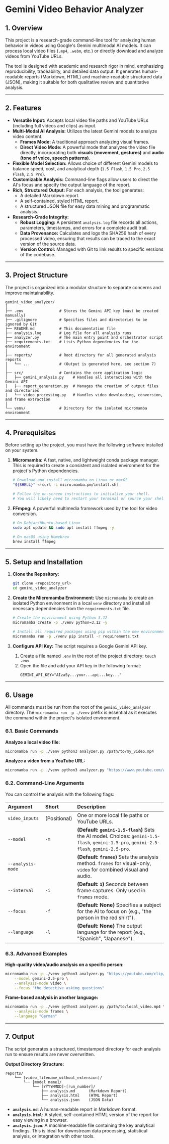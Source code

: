 # Gemini Video Behavior Analyzer

## 1. Overview

This project is a research-grade command-line tool for analyzing human behavior in videos using Google's Gemini multimodal AI models. It can process local video files (`.mp4`, `.webm`, etc.) or directly download and analyze videos from YouTube URLs.

The tool is designed with academic and research rigor in mind, emphasizing reproducibility, traceability, and detailed data output. It generates human-readable reports (Markdown, HTML) and machine-readable structured data (JSON), making it suitable for both qualitative review and quantitative analysis.

---

## 2. Features

-   **Versatile Input:** Accepts local video file paths and YouTube URLs (including full videos and clips) as input.
-   **Multi-Modal AI Analysis:** Utilizes the latest Gemini models to analyze video content.
    -   **Frames Mode:** A traditional approach analyzing visual frames.
    -   **Direct Video Mode:** A powerful mode that analyzes the video file directly, incorporating both **visuals (movement, gestures)** and **audio (tone of voice, speech patterns)**.
-   **Flexible Model Selection:** Allows choice of different Gemini models to balance speed, cost, and analytical depth (`1.5 Flash`, `1.5 Pro`, `2.5 Flash`, `2.5 Pro`).
-   **Customizable Analysis:** Command-line flags allow users to direct the AI's focus and specify the output language of the report.
-   **Rich, Structured Output:** For each analysis, the tool generates:
    -   A detailed Markdown report.
    -   A self-contained, styled HTML report.
    -   A structured JSON file for easy data mining and programmatic analysis.
-   **Research-Grade Integrity:**
    -   **Robust Logging:** A persistent `analysis.log` file records all actions, parameters, timestamps, and errors for a complete audit trail.
    -   **Data Provenance:** Calculates and logs the SHA256 hash of every processed video, ensuring that results can be traced to the exact version of the source data.
    -   **Version Control:** Managed with Git to link results to specific versions of the codebase.

---

## 3. Project Structure

The project is organized into a modular structure to separate concerns and improve maintainability.

```
gemini_video_analyzer/
│
├── .env                # Stores the Gemini API key (must be created manually)
├── .gitignore          # Specifies files and directories to be ignored by Git
├── README.md           # This documentation file
├── analysis.log        # Log file for all analysis runs
├── analyzer.py         # The main entry point and orchestrator script
├── requirements.txt    # Lists Python dependencies for the environment
│
├── reports/            # Root directory for all generated analysis reports
│   └── ...             # (Output is generated here, see section 7)
│
├── src/                # Contains the core application logic
│   ├── gemini_analysis.py    # Handles all interactions with the Gemini API
│   ├── report_generation.py  # Manages the creation of output files and directories
│   └── video_processing.py   # Handles video downloading, conversion, and frame extraction
│
└── venv/               # Directory for the isolated micromamba environment
```

---

## 4. Prerequisites

Before setting up the project, you must have the following software installed on your system.

1.  **Micromamba:** A fast, native, and lightweight conda package manager. This is required to create a consistent and isolated environment for the project's Python dependencies.
    ```bash
    # Download and install micromamba on Linux or macOS
    "${SHELL}" <(curl -L micro.mamba.pm/install.sh)

    # Follow the on-screen instructions to initialize your shell.
    # You will likely need to restart your terminal or source your shell's config file (e.g., source ~/.bashrc).
    ```

2.  **FFmpeg:** A powerful multimedia framework used by the tool for video conversion.
    ```bash
    # On Debian/Ubuntu-based Linux
    sudo apt update && sudo apt install ffmpeg -y

    # On macOS using Homebrew
    brew install ffmpeg
    ```

---

## 5. Setup and Installation

1.  **Clone the Repository:**
    ```bash
    git clone <repository_url>
    cd gemini_video_analyzer
    ```

2.  **Create the Micromamba Environment:**
    Use `micromamba` to create an isolated Python environment in a local `venv` directory and install all necessary dependencies from the `requirements.txt` file.
    ```bash
    # Create the environment using Python 3.12
    micromamba create -p ./venv python=3.12 -y

    # Install all required packages using pip within the new environment
    micromamba run -p ./venv pip install -r requirements.txt
    ```

3.  **Configure API Key:**
    The script requires a Google Gemini API key.
    1.  Create a file named `.env` in the root of the project directory: `touch .env`
    2.  Open the file and add your API key in the following format:
        ```
        GEMINI_API_KEY="AIzaSy...your...api...key..."
        ```

---

## 6. Usage

All commands must be run from the root of the `gemini_video_analyzer` directory. The `micromamba run -p ./venv` prefix is essential as it executes the command within the project's isolated environment.

### 6.1. Basic Commands

**Analyze a local video file:**
```bash
micromamba run -p ./venv python3 analyzer.py /path/to/my_video.mp4
```

**Analyze a video from a YouTube URL:**
```bash
micromamba run -p ./venv python3 analyzer.py "https://www.youtube.com/watch?v=dQw4w9WgXcQ"
```

### 6.2. Command-Line Arguments

You can control the analysis with the following flags:

| Argument | Short | Description |
| :--- | :--- | :--- |
| `video_inputs` | (Positional) | One or more local file paths or YouTube URLs. |
| `--model` | `-m` | **(Default: `gemini-1.5-flash`)** Sets the AI model. Choices: `gemini-1.5-flash`, `gemini-1.5-pro`, `gemini-2.5-flash`, `gemini-2.5-pro`. |
| `--analysis-mode`| | **(Default: `frames`)** Sets the analysis method. `frames` for visual-only, `video` for combined visual and audio. |
| `--interval` | `-i` | **(Default: `1`)** Seconds between frame captures. Only used in `frames` mode. |
| `--focus` | `-f` | **(Default: None)** Specifies a subject for the AI to focus on (e.g., "the person in the red shirt"). |
| `--language` | `-l` | **(Default: None)** The output language for the report (e.g., "Spanish", "Japanese"). |

### 6.3. Advanced Examples

**High-quality video/audio analysis on a specific person:**
```bash
micromamba run -p ./venv python3 analyzer.py "https://youtube.com/clip/..." \
    --model gemini-2.5-pro \
    --analysis-mode video \
    --focus "the detective asking questions"
```

**Frame-based analysis in another language:**
```bash
micromamba run -p ./venv python3 analyzer.py /path/to/local_video.mp4 \
    --analysis-mode frames \
    --language "German"
```

---

## 7. Output

The script generates a structured, timestamped directory for each analysis run to ensure results are never overwritten.

**Output Directory Structure:**
```
reports/
    └── [video_filename_without_extension]/
        └── [model_name]/
            └── [YYYYMMDD]-[run_number]/
                ├── analysis.md      (Markdown Report)
                ├── analysis.html    (HTML Report)
                └── analysis.json    (JSON Data)
```

-   **`analysis.md`**: A human-readable report in Markdown format.
-   **`analysis.html`**: A styled, self-contained HTML version of the report for easy viewing in a browser.
-   **`analysis.json`**: A machine-readable file containing the key analytical findings. This is ideal for downstream data processing, statistical analysis, or integration with other tools.
